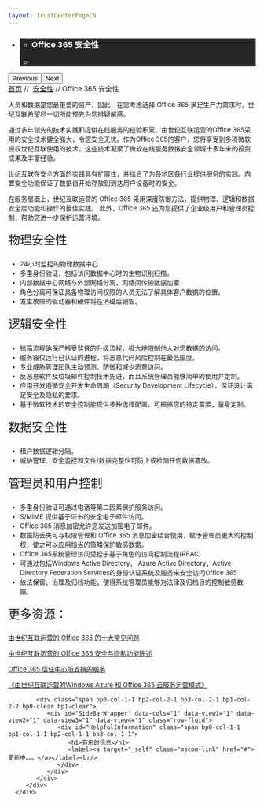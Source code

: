 ```yaml
---
layout: TrustCenterPageCN
---
```

<style  type="text/css">
.subpageBody>div:first-of-type label{ font-size:24px; line-height:2em;}
.subpageBody>div:nth-of-type(2) h1{ font-size:24px;} 
.CSPvNext .row-fluid>.span:first-child,p,.subpageBody>div:nth-of-type(2) label a,.subpageBody>div:first-of-type ul li, .subpageMain>div:first-of-type ul li{ font-size:13px; }
.a.withArrow{ font-size:12px;}
.a.withArrow img{vertical-align:bottom;}
</style>
<div class="row-fluid">
   <div class="span">
      <div>
         <div id="HeroWrapper" data-cols="1" data-view1="1" data-view2="1" data-view3="1" data-view4="1" class="row-fluid wider hero grid-container">
            <div class="span bp0-col-1-1 bp1-col-1-1 bp2-col-1-1 bp3-col-1-1">
               <div bi:type="slideshow" class="slideshow slideshow-hero hero" xmlns:bi="urn:schemas-microsoft-com:mscom:bi">
                  <ul bi:type="list" class="slides">
                     <li id="slide-1" bi:index="0" selectBi="">
                        <div class="heroitem light-foreground" bi:type="heroitem">
                           <div class="media" bi:parenttitle="t1">
                              <a href="" bi:track="False" bi:titleflag="t1" bi:index="0">
                                 <div data-picture="" data-alt="You are in control of your data" data-disable-swap-below="">
                                    <div data-src="https://c.s-microsoft.com/en-us/CMSImages/MS_TrustCenter_Privacy_Header.jpg?version=dc9c5b9b-c334-7922-892a-15c2cd65053d"></div>
                                    <noscript></noscript>
                                 </div>
                              </a>
                           </div>
                           <div class="text" bi:type="cta">
                              <div class="text-container">
                                 <div class="box" style="background: rgba(0,0,0,.85); color: #FFFFFF;">
                                    <ul bi:type="list" class="headerCaption subpageHeaderCaption">
                                       <li class="box-title">
                                          <h3 class="box-title" bi:type="title" bi:title="t1" style="color: #FFFFFF;">Office 365 安全性</h3>
                                       </li>
                                       <li class="box-actions box-description"><a target="_self" class="mscom-link" href=""></a></li>
                                    </ul>
                                 </div>
                              </div>
                           </div>
                        </div>
                     </li>
                  </ul>
                  <div class="navigation international" bi:track="false">
                     <div class="grid-container settop" data-title-text="Go To Slide "></div>
                  </div>
                  <div class="prev-next" bi:track="false"><button class="prev"><span class="icon-left" aria-hidden="true"></span><span class="screen-reader-text">Previous</span></button><button class="next"><span class="icon-right" aria-hidden="true"></span><span class="screen-reader-text">Next</span></button></div>
                  <div id="play-pause" class="play-pause" style="display:none">
                     <div class="pause"><button id="pauseButton" class="pause_button"><span class="icon-pause" aria-hidden="true"></span><span class="screen-reader-text">Pause</span></button></div>
                     <div class="play"><button id="playButton" class="play_button"><span class="icon-play" aria-hidden="true"></span><span class="screen-reader-text">Play</span></button></div>
                  </div>
               </div>
            </div>
         </div>
         <div id="BreadcrumbWrapper" data-cols="1" data-view1="1" data-view2="1" data-view3="1" data-view4="1" class="row-fluid grid-container mscom-grid-container breadcrumbs">
            <div class="span bp0-col-1-1 bp1-col-1-1 bp2-col-1-1 bp3-col-1-1"><a target="_self" class="mscom-link" href="/trustcenter/default-cn.html">首页</a> // 
               <a target="_self" class="mscom-link" href="/trustcenter-security-default-cn">安全性</a> // Office 365 安全性
            </div>
         </div>
         <div id="ContentWrapper" data-cols="2" data-view1="1" data-view2="2" data-view3="2" data-view4="2" class="row-fluid subpageBody">
            <div class="span bp0-col-1-1 bp2-col-2-1 bp3-col-2-1 bp1-col-2-2">
               <p>人员和数据是您最重要的资产，因此，在您考虑选择 Office 365 满足生产力需求时，世纪互联希望尽一切所能预先为您排疑解惑。 
               </p>
               <p>通过多年领先的技术实践和提供在线服务的经验积累，由世纪互联运营的Office 365采用的安全技术健全强大，令您安全无忧。作为Office 365的客户，您将享受到多项微软授权世纪互联使用的技术。这些技术凝聚了微软在线服务数据安全领域十多年来的投资成果及丰富经验。</p>
               <p>世纪互联在安全方面的实践具有扩展性，并结合了为各地区各行业提供服务的实践。内置安全功能保证了数据自开始存放到到达用户设备时的安全。</p>
               <p>在服务层面上，世纪互联运营的 Office 365 采用深度防御方法，提供物理、逻辑和数据安全层功能和操作的最佳实践。 此外，Office 365 还为您提供了企业级用户和管理员控制，帮助您进一步保护运营环境。</p>
               <label>物理安全性</label>
               <ul>
                  <li>24小时监控的物理数据中心</li> 
                  <li>多重身份验证，包括访问数据中心时的生物识别扫描。</li> 
                  <li>内部数据中心网络与外部网络分离，网络间传输数据加密</li> 
                  <li>角色分离可保证具备物理访问权限的人员无法了解具体客户数据的位置。</li> 
                  <li>发生故障的驱动器和硬件将在消磁后销毁。</li> 
               </ul>
               <label>逻辑安全性</label>
               <ul>
                  <li>锁箱流程确保严格受监督的升级流程，极大地限制他人对您数据的访问。</li>
                  <li>服务器仅运行已认证的进程，将恶意代码风险控制在最低限度。</li>
                  <li>专业威胁管理团队主动预测、防御和减少恶意访问。</li>
                  <li>反恶意软件及垃圾邮件控制技术先进，而且系统管理员能够简单的使用并定制。</li>
                  <li>应用开发遵循安全开发生命周期（Security Development Lifecycle），保证设计满足安全及隐私的要求。</li>
                  <li>基于微软技术的安全控制能提供多种选择配置，可根据您的特定需要，量身定制。</li>
               </ul>
               <label>数据安全性</label>
               <ul>
                  <li>租户数据逻辑分隔。</li>
                  <li>威胁管理、安全监控和文件/数据完整性可防止或检测任何数据篡改。</li>
               </ul>
               <label>管理员和用户控制</label>
               <ul>
                  <li>多重身份验证可通过电话等第二因素保护服务访问。</li>
                  <li>S/MIME 提供基于证书的安全电子邮件访问。</li>
                  <li>Office 365 消息加密允许您发送加密电子邮件。</li>
                  <li>数据防丢失可与权限管理和 Office 365 消息加密结合使用，赋予管理员更大的控制权，使之可以应用恰当的策略保护敏感数据。</li>
                  <li>Office 365系统管理访问受控于基于角色的访问控制流程(RBAC)   </li>
                  <li>可通过包括Windows Active Directory， Azure Active Directory，Active Directory Federation Services的身份认证系统及服务来安全访问Office 365</li>
                  <li>依法保留、治理及归档功能，使得系统管理员能够为法律及归档目的控制敏感数据。</li>
               </ul>
               <label>更多资源：</label>
               <p><a target="_self" class="mscom-link withArrow" href="http://www.21vbluecloud.com/office365/trustcenter/faq.html">由世纪互联运营的 Office 365 的十大常见问题</a></p>
               <p><a target="_self" class="mscom-link withArrow" href="http://www.21vbluecloud.com/office365/O365-Privacy/">由世纪互联运营的 Office 365 安全与隐私功能陈述</a></p>
               <p><a target="_self" class="mscom-link withArrow" href="http://www.21vbluecloud.com/office365/trustcenter/onlineservices.html">Office 365 信任中心所支持的服务</a></p>
               <p><a target="_self" class="mscom-link withArrow" href="http://www.21vbluecloud.com/smarket/download.html?type=4&tag=5">《由世纪互联运营的Windows Azure 和 Office 365 云服务运营模式》</a></p>
              </div> 
              
            <div class="span bp0-col-1-1 bp2-col-2-1 bp3-col-2-1 bp1-col-2-2 bp0-clear bp1-clear">
               <div id="SideBarWrapper" data-cols="1" data-view1="1" data-view2="1" data-view3="1" data-view4="1" class="row-fluid">
                  <div id="HelpfulInformation" class="span bp0-col-1-1 bp1-col-1-1 bp2-col-1-1 bp3-col-1-1">
                     <h1>有用的信息</h1>
                     <label><a target="_self" class="mscom-link" href="#">更新中。。。</a></label><br/>
                  </div>
               </div>
            </div>
         </div>
      </div>
   </div>
</div>
<div class="row-fluid" data-view4="1" data-view3="1" data-view2="1" data-view1="1" data-cols="1">
   <div class="span bp0-col-1-1 bp1-col-1-1 bp2-col-1-1 bp3-col-1-1"></div>
</div>
